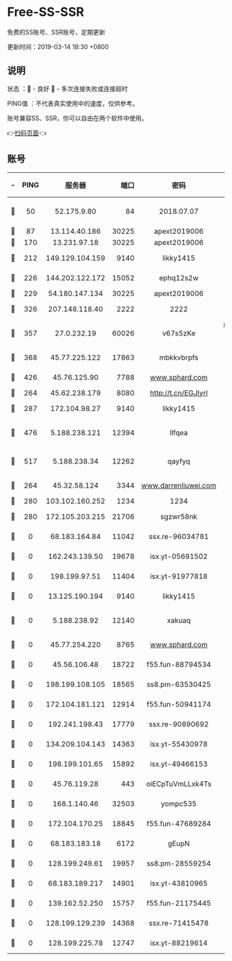 # Free-SS-SSR

免费的SS账号、SSR账号，定期更新

更新时间：2019-03-14 18:30 +0800

## 说明

状态     ：🙂 - 良好 🙁 - 多次连接失败或连接超时

PING值   ：不代表真实使用中的速度，仅供参考。

账号兼容SS、SSR，你可以自由在两个软件中使用。

👉[扫码页面](https://liesauer.github.io/Free-SS-SSR/)👈

## 账号

|-|PING|服务器|端口|密码|加密方式|区域|
|:----:|:----:|:-----:|-----:|:----:|:----:|:----:|
|🙂|50|52.175.9.80|84|2018.07.07|chacha20-ietf-poly1305|HK|
|🙂|87|13.114.40.186|30225|apext2019006|chacha20|JP|
|🙂|170|13.231.97.18|30225|apext2019006|chacha20|JP|
|🙂|212|149.129.104.159|9140|likky1415|aes-256-cfb|HK|
|🙂|226|144.202.122.172|15052|ephq12s2w|aes-256-cfb|US|
|🙂|229|54.180.147.134|30225|apext2019006|chacha20|KR|
|🙂|326|207.148.118.40|2222|2222|aes-256-cfb|SG|
|🙂|357|27.0.232.19|60026|v67s5zKe|xchacha20-ietf-poly1305|HK|
|🙂|368|45.77.225.122|17863|mbkkvbrpfs|aes-256-cfb|GB|
|🙂|426|45.76.125.90|7788|www.sphard.com|aes-256-cfb|AU|
|🙂|264|45.62.238.179|8080|http://t.cn/EGJIyrl|rc4-md5|CA|
|🙂|287|172.104.98.27|9140|likky1415|aes-256-cfb|JP|
|🙂|476|5.188.238.121|12394|llfqea|chacha20-ietf-poly1305|BR|
|🙂|517|5.188.238.34|12262|qayfyq|chacha20-ietf-poly1305|BR|
|🙁|264|45.32.58.124|3344|www.darrenliuwei.com|aes-256-cfb|JP|
|🙁|280|103.102.160.252|1234|1234|rc4-md5|JP|
|🙁|280|172.105.203.215|21706|sgzwr58nk|aes-256-cfb|JP|
|🙁|0|68.183.164.84|11042|ssx.re-96034781|aes-256-cfb|US|
|🙁|0|162.243.139.50|19678|isx.yt-05691502|aes-256-cfb|US|
|🙁|0|198.199.97.51|11404|isx.yt-91977818|aes-256-cfb|US|
|🙁|0|13.125.190.194|9140|likky1415|aes-256-cfb|KR|
|🙁|0|5.188.238.92|12140|xakuaq|chacha20-ietf-poly1305|BR|
|🙁|0|45.77.254.220|8765|www.sphard.com|aes-256-cfb|SG|
|🙁|0|45.56.106.48|18722|f55.fun-88794534|aes-256-cfb|US|
|🙁|0|198.199.108.105|18565|ss8.pm-63530425|aes-256-cfb|US|
|🙁|0|172.104.181.121|12914|f55.fun-50941174|aes-256-cfb|SG|
|🙁|0|192.241.198.43|17779|ssx.re-90890692|aes-256-cfb|US|
|🙁|0|134.209.104.143|14363|isx.yt-55430978|aes-256-cfb|SG|
|🙁|0|198.199.101.65|15892|isx.yt-49466153|aes-256-cfb|US|
|🙁|0|45.76.119.28|443|oiECpTuVmLLxk4Ts|aes-256-cfb|AU|
|🙁|0|168.1.140.46|32503|yompc535|aes-256-cfb|AU|
|🙁|0|172.104.170.25|18845|f55.fun-47689284|aes-256-cfb|SG|
|🙁|0|68.183.183.18|6172|gEupN|aes-256-cfb|SG|
|🙁|0|128.199.249.61|19957|ss8.pm-28559254|aes-256-cfb|SG|
|🙁|0|68.183.189.217|14901|isx.yt-43810965|aes-256-cfb|SG|
|🙁|0|139.162.52.250|15757|f55.fun-21175445|aes-256-cfb|SG|
|🙁|0|128.199.129.239|14368|ssx.re-71415478|aes-256-cfb|SG|
|🙁|0|128.199.225.78|12747|isx.yt-88219614|aes-256-cfb|SG|
